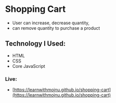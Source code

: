 # Shopping Cart
- User can increase, decrease quantity,
- can remove quantity to purchase a product

## Technology I Used:
- HTML
- CSS
- Core JavaScript

### Live: 
- [https://learnwithmojnu.github.io/shopping-cart](https://learnwithmojnu.github.io/shopping-cart)
